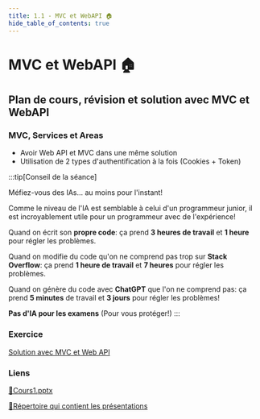 ```yaml
---
title: 1.1 - MVC et WebAPI 🏠
hide_table_of_contents: true
---
```


# MVC et WebAPI 🏠

## Plan de cours, révision et solution avec MVC et WebAPI

### MVC, Services et Areas

- Avoir Web API et MVC dans une même solution
- Utilisation de 2 types d'authentification à la fois (Cookies + Token)

:::tip[Conseil de la séance]

Méfiez-vous des IAs... au moins pour l'instant!

Comme le niveau de l'IA est semblable à celui d'un programmeur junior, il est incroyablement utile pour un programmeur avec de l'expérience!

Quand on écrit son **propre code**: ça prend **3 heures de travail** et **1 heure** pour régler les problèmes.

Quand on modifie du code qu'on ne comprend pas trop sur **Stack Overflow**: ça prend **1 heure de travail** et **7 heures** pour régler les problèmes.

Quand on génère du code avec **ChatGPT** que l'on ne comprend pas: ça prend **5 minutes** de travail et **3 jours** pour régler les problèmes!

**Pas d'IA pour les examens** (Pour vous protéger!)
:::

### Exercice

[Solution avec MVC et Web API](/exercices/MVCEtWebAPI)

### Liens

[🔗Cours1.pptx](https://cegepedouardmontpetit.sharepoint.com/:p:/s/CMT420InformatiqueComitesCours-5W5/EXgLsnAyZVdKtNnYRXcSoaQBEB2PNCwTP2-aVgGvotjmPQ?e=L8J3AS)

[🔗Répertoire qui contient les présentations](https://cegepedouardmontpetit.sharepoint.com/:f:/s/CMT420InformatiqueComitesCours-5W5/Esn6iJzfe9NIlXvuctJhRxwBdztZkK84Ww9uWTvQwTHS7g?e=OxVKEz)
